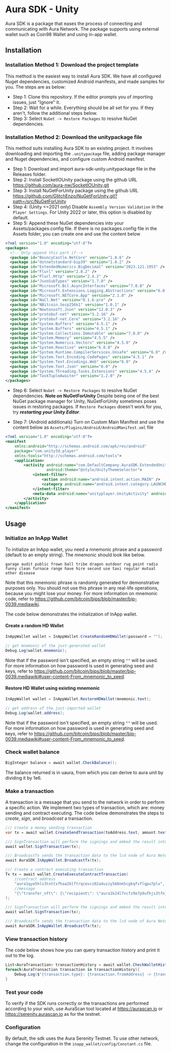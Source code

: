 # Aura SDK - Unity

Aura SDK is a package that eases the process of connecting and communicating with Aura Network. The package supports using external wallet such as Coin98 Wallet and using in-app wallet.

## Installation

### Installation Method 1: Download the project template

This method is the easiest way to install Aura SDK. We have all configured Nuget dependencies, customized Android manifests, and made samples for you. The steps are as below:

- Step 1: Clone this repository. If the editor prompts you of importing issues, just "Ignore" it.
- Step 2: Wait for a while. Everything should be all set for you. If they aren't, follow the additional steps below.
- Step 3: Select ```NuGet -> Restore Packages``` to resolve NuGet dependencies.

### Installation Method 2: Download the unitypackage file

This method suits installing Aura SDK to an existing project. It involves downloading and importing the ```.unitypackage``` file, adding package manager and Nuget dependencies, and configure custom Android manifest.

- Step 1: Download and import aura-sdk-unity.unitypackage file in the Releases folder.
- Step 2: Install SocketIOUnity package using the github URL <https://github.com/aura-nw/SocketIOUnity.git>
- Step 3: Install NuGetForUnity package using the github URL <https://github.com/GlitchEnzo/NuGetForUnity.git?path=/src/NuGetForUnity>
- Step 4: (Unity <=2021 only) Disable ```Assembly Version Validation``` in the ```Player Settings```. For Unity 2022 or later, this option is disabled by default.
- Step 5: Append these NuGet dependencies into your Assets/packages.config file. If there is no packages.config file in the Assets folder, you can create one and use the content below

```xml
<?xml version="1.0" encoding="utf-8"?>
<packages>
  <!-- Only append this part if-->
  <package id="BouncyCastle.NetCore" version="1.8.6" />
  <package id="dotnetstandard-bip39" version="1.0.2" />
  <package id="ExtendedNumerics.BigDecimal" version="2023.121.1953" />
  <package id="Flurl" version="2.8.2" />
  <package id="Flurl.Http" version="2.4.2" />
  <package id="JsonSubTypes" version="1.7.0" />
  <package id="Microsoft.Bcl.AsyncInterfaces" version="7.0.0" />
  <package id="Microsoft.Extensions.Logging.Abstractions" version="6.0.1" />
  <package id="Microsoft.NETCore.App" version="2.1.0" />
  <package id="NaCl.Net" version="0.1.6-pre" />
  <package id="NBitcoin.Secp256k1" version="1.0.1" />
  <package id="Newtonsoft.Json" version="12.0.3" />
  <package id="protobuf-net" version="3.2.16" />
  <package id="protobuf-net.Core" version="3.2.16" />
  <package id="System.Buffers" version="4.5.1" />
  <package id="System.Buffers" version="4.5.1" />
  <package id="System.Collections.Immutable" version="7.0.0" />
  <package id="System.Memory" version="4.5.5" />
  <package id="System.Numerics.Vectors" version="4.5.0" />
  <package id="System.Reactive" version="6.0.0" />
  <package id="System.Runtime.CompilerServices.Unsafe" version="6.0" />
  <package id="System.Text.Encoding.CodePages" version="4.5.1" />
  <package id="System.Text.Encodings.Web" version="6.0" />
  <package id="System.Text.Json" version="6.0" />
  <package id="System.Threading.Tasks.Extensions" version="4.5.4" />
  <package id="TaskTupleAwaiter" version="1.2.0" />
</packages>
```

- Step 6: Select ```NuGet -> Restore Packages``` to resolve NuGet dependencies.
**Note on NuGetForUnity**
Despite being one of the best NuGet package manager for Unity, NuGetForUnity sometimes poses issues in restoring packages. If ```Restore Packages``` doesn't work for you, try ***restarting your Unity Editor***.

- Step 7: (Android additionals) Turn on Custom Main Manifest and use the content below as ```Assets/Plugins/Android/AndroidManifest.xml``` file

```xml
<?xml version="1.0" encoding="utf-8"?>
<manifest
    xmlns:android="http://schemas.android.com/apk/res/android"
    package="com.unity3d.player"
    xmlns:tools="http://schemas.android.com/tools">
    <application>
        <activity android:name="com.DefaultCompany.AuraSDK.ExtendedUnityPlayer"
                  android:theme="@style/UnityThemeSelector">
            <intent-filter>
                <action android:name="android.intent.action.MAIN" />
                <category android:name="android.intent.category.LAUNCHER" />
            </intent-filter>
            <meta-data android:name="unityplayer.UnityActivity" android:value="true" />
        </activity>
    </application>
</manifest>
```

## Usage

### Initialize an InApp Wallet

To initialize an InApp wallet, you need a mnemonic phrase and a password (default to an empty string). The mnemonic should look like below.

```plain
garage audit public frown ball tribe dragon outdoor rug point radio funny clean furnace range have hire second use taxi regular mutual other disease
```

Note that this mnemonic phrase is randomly generated for demonstrative purposes only. You should not use this phrase in any real-life operations, because you might lose your money.
For more information on mnemonic code, refer to <https://github.com/bitcoin/bips/blob/master/bip-0039.mediawiki>.

The code below demonstrates the initialization of InApp wallet.

#### Create a random HD Wallet

```csharp
InAppWallet wallet = InAppWallet.CreateRandomHDWallet(password = "");

// get mnemonic of the just-generated wallet
Debug.Log(wallet.mnemonic);
```

Note that if the password isn't specified, an empty string ```""``` will be used.
For more information on how password is used in generating seed and keys, refer to <https://github.com/bitcoin/bips/blob/master/bip-0039.mediawiki#user-content-From_mnemonic_to_seed>.

#### Restore HD Wallet using existing mnemonic

```csharp
InAppWallet wallet = InAppWallet.RestoreHDWallet(mnemonic.text);

// get address of the just-imported wallet
Debug.Log(wallet.address);
```

Note that if the password isn't specified, an empty string ```""``` will be used.
For more information on how password is used in generating seed and keys, refer to <https://github.com/bitcoin/bips/blob/master/bip-0039.mediawiki#user-content-From_mnemonic_to_seed>.

### Check wallet balance

```csharp
BigInteger balance = await wallet.CheckBalance();
```

The balance returned is in uaura, from which you can derive to aura unit by dividing it by 1e6.

### Make a transaction

A transaction is a message that you send to the network in order to perform a specific action. We implement two types of transaction, which are: money sending and contract executing. The code below demonstrates the steps to *create*, *sign*, and *broadcast* a transaction.

```csharp
/// Create a money sending transaction
var tx = await wallet.CreateSendTransaction(toAddress.text, amount.text);

/// SignTransaction will perform the signings and embed the result into the existing tx variable.
await wallet.SignTransaction(tx);

/// BroadcastTx sends the transaction data to the lcd node of Aura Network and returns the http response, from which you can parse the transaction details.
await AuraSDK.InAppWallet.BroadcastTx(tx);
```

```csharp
/// Create a contract executing transaction
Tx tx = await wallet.CreateExecuteContractTransaction(
    //contract address
    "aura1qye5hls3tnttxfhaa2klftrqcevcz02a4uzzy568nm5cgkqfvflqpu7plx",
    //message
    "{\"transfer_nft\": {\"recipient\": \"aura1k24l7vcfz9e7p9ufhjs3tfnjxwu43h8quq4glv\",\"token_id\": \"2\"}}"
);

/// SignTransaction will perform the signings and embed the result into the existing tx variable.
await wallet.SignTransaction(tx);

/// BroadcastTx sends the transaction data to the lcd node of Aura Network and returns the http response, from which you can parse the transaction details.
await AuraSDK.InAppWallet.BroadcastTx(tx);
```

### View transaction history

The code below shows how you can query transaction history and print it out to the log.

```csharp
List<AuraTransaction> transactionHistory = await wallet.CheckWalletHistory();
foreach(AuraTransaction transaction in transactionHistory){
    Debug.Log($"{transaction.type}: {transaction.fromAddress} -> {transaction.toAddress} {transaction.amount} uaura\n");
}
```

### Test your code

To verify if the SDK runs correctly or the transactions are performed according to your wish, use AuraScan tool located at <https://aurascan.io> or <https://serenity.aurascan.io> as for the testnet.

### Configuration

By default, the sdk uses the Aura Serenity Testnet. To use other network, change the configuration in the ```inapp_wallet/config/Constant.cs``` file.